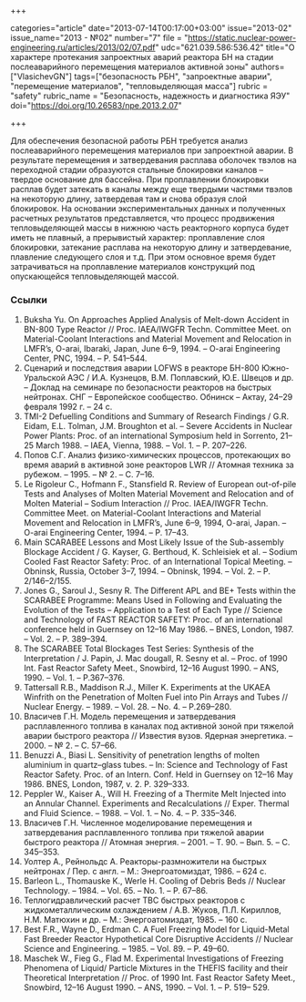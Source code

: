 +++

categories="article"
date="2013-07-14T00:17:00+03:00"
issue="2013-02"
issue_name="2013 - №02"
number="7"
file = "https://static.nuclear-power-engineering.ru/articles/2013/02/07.pdf"
udc="621.039.586:536.42"
title="О характере протекания запроектных аварий реактора БН на стадии послеаварийного перемещения материалов активной зоны"
authors=["VlasichevGN"]
tags=["безопасность РБН", "запроектные аварии", "перемещение материалов", "тепловыделяющая масса"]
rubric = "safety"
rubric_name = "Безопасность, надежность и диагностика ЯЭУ"
doi="https://doi.org/10.26583/npe.2013.2.07"

+++

Для обеспечения безопасной работы РБН требуется анализ послеаварийного перемещения материалов при запроектной аварии. В результате перемещения и затвердевания расплава оболочек твэлов на переходной стадии образуются стальные блокировки каналов – твердое основание для бассейна. При проплавлении блокировки расплав будет затекать в каналы между еще твердыми частями твэлов на некоторую длину, затвердевая там и снова образуя слой блокировок. На основании экспериментальных данных и полученных расчетных результатов представляется, что процесс продвижения тепловыделяющей массы в нижнюю часть реакторного корпуса будет иметь не плавный, а прерывистый характер: проплавление слоя блокировки, затекание расплава на некоторую длину и затвердевание, плавление следующего слоя и т.д. При этом основное время будет затрачиваться на проплавление материалов конструкций под опускающейся тепловыделяющей массой.

### Ссылки

1. Buksha Yu. On Approaches Applied Analysis of Melt-down Accident in BN-800 Type Reactor // Proc. IAEA/IWGFR Techn. Committee Meet. on Material-Coolant Interactions and Material Movement and Relocation in LMFR’s, O-arai, Ibaraki, Japan, June 6–9, 1994. – O-arai Engineering Center, PNC, 1994. – P. 541–544.
2. Сценарий и последствия аварии LOFWS в реакторе БН-800 Южно-Уральской АЭС / И.А. Кузнецов, В.М. Поплавский, Ю.Е. Швецов и др. – Доклад на семинаре по безопасности реакторов на быстрых нейтронах. СНГ – Европейское сообщество. Обнинск – Актау, 24–29 февраля 1992 г. – 24 с.
3. TMI-2 Defuelling Conditions and Summary of Research Findings / G.R. Eidam, E.L. Tolman, J.M. Broughton et al. – Severe Accidents in Nuclear Power Plants: Proc. of an international Symposium held in Sorrento, 21–25 March 1988. – IAEA, Vienna, 1988. – Vol. 1. – P. 207–226.
4. Попов С.Г. Анализ физико-химических процессов, протекающих во время аварий в активной зоне реакторов LWR // Атомная техника за рубежом. – 1995. – № 2. – С. 7–16.
5. Le Rigoleur C., Hofmann F., Stansfield R. Review of European out-of-pile Tests and Analyses of Molten Material Movement and Relocation and of Molten Material – Sodium Interaction // Proc. IAEA/IWGFR Techn. Committee Meet. on Material-Coolant Interactions and Material Movement and Relocation in LMFR’s, June 6–9, 1994, O-arai, Japan. – O-arai Engineering Center, 1994. – P. 17–43.
6. Main SCARABEE Lessons and Most Likely Issue of the Sub-assembly Blockage Accident / G. Kayser, G. Berthoud, K. Schleisiek et al. – Sodium Cooled Fast Reactor Safety: Proc. of an International Topical Meeting. – Obninsk, Russia, October 3–7, 1994. – Obninsk, 1994. – Vol. 2. – P. 2/146–2/155.
7. Jones G., Saroul J., Sesny R. The Different APL and BE+ Tests within the SCARABEE Programme: Means Used in Following and Evaluating the Evolution of the Tests – Application to a Test of Each Type // Science and Technology of FAST REACTOR SAFETY: Proc. of an international conference held in Guernsey on 12–16 May 1986. – BNES, London, 1987. – Vol. 2. – P. 389–394.
8. The SCARABEE Total Blockages Test Series: Synthesis of the Interpretation / J. Papin, J. Mac dougall, R. Sesny et al. – Proc. of 1990 Int. Fast Reactor Safety Meet., Snowbird, 12–16 August 1990. – ANS, 1990. – Vol. 1. – P.367–376.
9. Tattersall R.B., Maddison R.J., Miller K. Experiments at the UKAEA Winfrith on the Penetration of Molten Fuel into Pin Arrays and Tubes // Nuclear Energy. – 1989. – Vol. 28. – No. 4. – P.269–280.
10. Власичев Г.Н. Модель перемещения и затвердевания расплавленного топлива в каналах под активной зоной при тяжелой аварии быстрого реактора // Известия вузов. Ядерная энергетика. – 2000. – № 2. – С. 57–66.
11. Benuzzi A., Biasi L. Sensitivity of penetration lengths of molten aluminium in quartz–glass tubes. – In: Science and Technology of Fast Reactor Safety. Proc. of an Intern. Conf. Held in Guernsey on 12–16 May 1986. BNES, London, 1987, v. 2. P. 329–333.
12. Peppler W., Kaiser A., Will H. Freezing of a Thermite Melt Injected into an Annular Channel. Experiments and Recalculations // Exper. Thermal and Fluid Science. – 1988. – Vol. 1. – No. 4. – P. 335–346.
13. Власичев Г.Н. Численное моделирование перемещения и затвердевания расплавленного топлива при тяжелой аварии быстрого реактора // Атомная энергия. – 2001. – Т. 90. – Вып. 5. – С. 345–353.
14. Уолтер А., Рейнольдс А. Реакторы-размножители на быстрых нейтронах / Пер. с англ. – М.: Энергоатомиздат, 1986. – 624 с.
15. Barleon L., Thomauske K., Werle H. Cooling of Debris Beds // Nuclear Technology. – 1984. – Vol. 65. – No. 1. – P. 67–86.
16. Теплогидравлический расчет ТВС быстрых реакторов с жидкометаллическим охлаждением / А.В. Жуков, П.Л. Кириллов, Н.М. Матюхин и др. – М.: Энергоатомиздат, 1985. – 160 с.
17. Best F.R., Wayne D., Erdman C. A Fuel Freezing Model for Liquid-Metal Fast Breeder Reactor Hypothetical Core Disruptive Accidents // Nuclear Science and Engineering. – 1985. – Vol. 89. – P. 49–60.
18. Maschek W., Fieg G., Flad M. Experimental Investigations of Freezing Phenomena of Liquid/ Particle Mixtures in the THEFIS facility and their Theoretical Interpretation // Proc. of 1990 Int. Fast Reactor Safety Meet., Snowbird, 12–16 August 1990. – ANS, 1990. – Vol. 1. – P. 519– 529.
